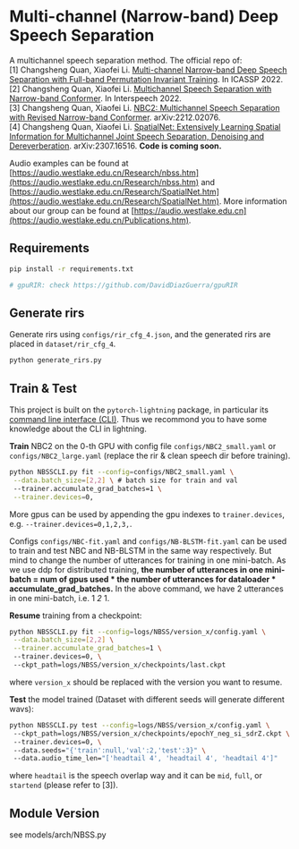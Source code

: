 # Multi-channel (Narrow-band) Deep Speech Separation

A multichannel speech separation method.
The official repo of:  
[1] Changsheng Quan, Xiaofei Li. [Multi-channel Narrow-band Deep Speech Separation with Full-band Permutation Invariant Training](https://arxiv.org/abs/2110.05966). In ICASSP 2022.  
[2] Changsheng Quan, Xiaofei Li. [Multichannel Speech Separation with Narrow-band Conformer](https://arxiv.org/abs/2204.04464). In Interspeech 2022.  
[3] Changsheng Quan, Xiaofei Li. [NBC2: Multichannel Speech Separation with Revised Narrow-band Conformer](https://arxiv.org/abs/2212.02076). arXiv:2212.02076.  
[4] Changsheng Quan, Xiaofei Li. [SpatialNet: Extensively Learning Spatial Information for Multichannel Joint Speech Separation, Denoising and Dereverberation](https://arxiv.org/abs/2307.16516). arXiv:2307.16516. **Code is coming soon.**

Audio examples can be found at [https://audio.westlake.edu.cn/Research/nbss.htm](https://audio.westlake.edu.cn/Research/nbss.htm) and [https://audio.westlake.edu.cn/Research/SpatialNet.htm](https://audio.westlake.edu.cn/Research/SpatialNet.htm).
More information about our group can be found at [https://audio.westlake.edu.cn](https://audio.westlake.edu.cn/Publications.htm).

## Requirements

```bash
pip install -r requirements.txt

# gpuRIR: check https://github.com/DavidDiazGuerra/gpuRIR
```

## Generate rirs

Generate rirs using `configs/rir_cfg_4.json`, and the generated rirs are placed in `dataset/rir_cfg_4`.

```bash
python generate_rirs.py
```

## Train & Test

This project is built on the `pytorch-lightning` package, in particular its [command line interface (CLI)](https://pytorch-lightning.readthedocs.io/en/latest/cli/lightning_cli_intermediate.html). Thus we recommond you to have some knowledge about the CLI in lightning.

**Train** NBC2 on the 0-th GPU with config file `configs/NBC2_small.yaml` or `configs/NBC2_large.yaml` (replace the rir & clean speech dir before training).

```bash
python NBSSCLI.py fit --config=configs/NBC2_small.yaml \
 --data.batch_size=[2,2] \ # batch size for train and val
 --trainer.accumulate_grad_batches=1 \
 --trainer.devices=0,
```

More gpus can be used by appending the gpu indexes to `trainer.devices`, e.g. `--trainer.devices=0,1,2,3,`.

Configs `configs/NBC-fit.yaml` and `configs/NB-BLSTM-fit.yaml` can be used to train and test NBC and NB-BLSTM in the same way respectively. But mind to change the number of utterances for training in one mini-batch. As we use ddp for distributed training, **the number of utterances in one mini-batch = num of gpus used * the number of utterances for dataloader * accumulate_grad_batches.** In the above command, we have 2 utterances in one mini-batch, i.e. 1 *2* 1.

**Resume** training from a checkpoint:

```bash
python NBSSCLI.py fit --config=logs/NBSS/version_x/config.yaml \
 --data.batch_size=[2,2] \
 --trainer.accumulate_grad_batches=1 \ 
 --trainer.devices=0, \ 
 --ckpt_path=logs/NBSS/version_x/checkpoints/last.ckpt
```

where `version_x` should be replaced with the version you want to resume.

**Test** the model trained (Dataset with different seeds will generate different wavs):

```bash
python NBSSCLI.py test --config=logs/NBSS/version_x/config.yaml \ 
 --ckpt_path=logs/NBSS/version_x/checkpoints/epochY_neg_si_sdrZ.ckpt \ 
 --trainer.devices=0, \ 
 --data.seeds="{'train':null,'val':2,'test':3}" \ 
 --data.audio_time_len="['headtail 4', 'headtail 4', 'headtail 4']"
```

where ```headtail``` is the speech overlap way and it can be ```mid```, ```full```, or ```startend``` (please refer to [3]).

## Module Version

see models/arch/NBSS.py
